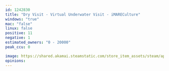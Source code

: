 ```yaml
---
id: 1242830
title: "Dry Visit - Virtual Underwater Visit - iMARECulture"
windows: "true"
mac: "false"
linux: false
positive: 11
negative: 1
estimated_owners: "0 - 20000"
peak_ccu: 0

image: https://shared.akamai.steamstatic.com/store_item_assets/steam/apps/1242830/header.jpg?t=1645196611
opinions:
---
```

